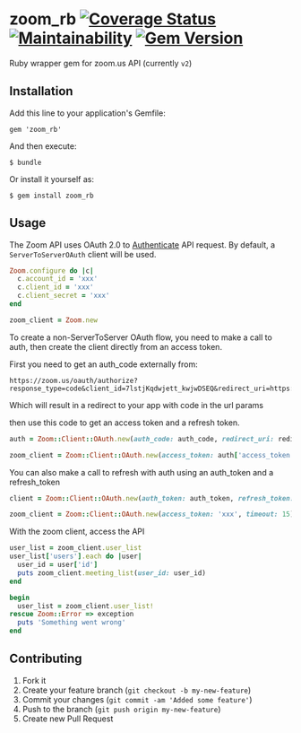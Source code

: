 # zoom_rb [![Coverage Status](https://coveralls.io/repos/github/kyleboe/zoom_rb/badge.svg?branch=main)](https://coveralls.io/github/kyleboe/zoom_rb?branch=main) [![Maintainability](https://api.codeclimate.com/v1/badges/8b8d168aa7e9d3d004f6/maintainability)](https://codeclimate.com/github/kyleboe/zoom_rb/maintainability) [![Gem Version](https://badge.fury.io/rb/zoom_rb.svg)](https://badge.fury.io/rb/zoom_rb)

Ruby wrapper gem for zoom.us API (currently `v2`)

## Installation

Add this line to your application's Gemfile:

    gem 'zoom_rb'

And then execute:

    $ bundle

Or install it yourself as:

    $ gem install zoom_rb

## Usage

The Zoom API uses OAuth 2.0 to [Authenticate](https://developers.zoom.us/docs/api/rest/using-zoom-apis/#using-oauth-20) API request. By default, a `ServerToServerOAuth` client will be used.

```ruby
Zoom.configure do |c|
  c.account_id = 'xxx'
  c.client_id = 'xxx'
  c.client_secret = 'xxx'
end

zoom_client = Zoom.new
```

To create a non-ServerToServer OAuth flow, you need to make a call to auth, then create the client directly from an access token.

First you need to get an auth_code externally from:
```
https://zoom.us/oauth/authorize?response_type=code&client_id=7lstjKqdwjett_kwjwDSEQ&redirect_uri=https://yourapp.com
```

Which will result in a redirect to your app with code in the url params

then use this code to get an access token and a refresh token.

```ruby
auth = Zoom::Client::OAuth.new(auth_code: auth_code, redirect_uri: redirect_uri, timeout: 15).auth

zoom_client = Zoom::Client::OAuth.new(access_token: auth['access_token'], timeout: 15)
```

You can also make a call to refresh with auth using an auth_token and a refresh_token
```ruby
client = Zoom::Client::OAuth.new(auth_token: auth_token, refresh_token: refresh_token).auth

zoom_client = Zoom::Client::OAuth.new(access_token: 'xxx', timeout: 15)
```

With the zoom client, access the API

```ruby
user_list = zoom_client.user_list
user_list['users'].each do |user|
  user_id = user['id']
  puts zoom_client.meeting_list(user_id: user_id)
end

begin
  user_list = zoom_client.user_list!
rescue Zoom::Error => exception
  puts 'Something went wrong'
end
```


## Contributing

1. Fork it
2. Create your feature branch (`git checkout -b my-new-feature`)
3. Commit your changes (`git commit -am 'Added some feature'`)
4. Push to the branch (`git push origin my-new-feature`)
5. Create new Pull Request
